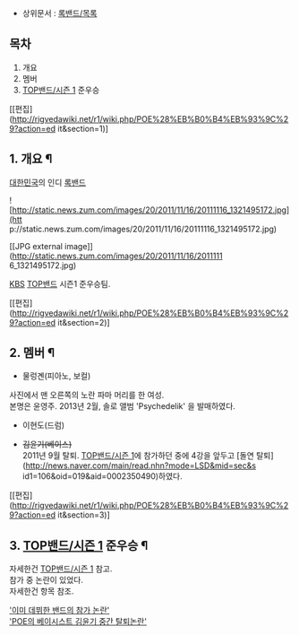   * 상위문서 : [록밴드/목록](%EB%A1%9D%EB%B0%B4%EB%93%9C/%EB%AA%A9%EB%A1%9D.md)  

## 목차

    

1. 개요 
2. 멤버 
3. [TOP밴드/시즌 1](TOP%EB%B0%B4%EB%93%9C/%EC%8B%9C%EC%A6%8C%201.md) 준우승 

[[편집](http://rigvedawiki.net/r1/wiki.php/POE%28%EB%B0%B4%EB%93%9C%29?action=ed
it&section=1)]

## 1. 개요 ¶

  

[대한민국](%EB%8C%80%ED%95%9C%EB%AF%BC%EA%B5%AD.md)의 인디
[록밴드](%EB%A1%9D%EB%B0%B4%EB%93%9C.md)

  

![http://static.news.zum.com/images/20/2011/11/16/20111116_1321495172.jpg](htt
p://static.news.zum.com/images/20/2011/11/16/20111116_1321495172.jpg)

[[JPG external image]](http://static.news.zum.com/images/20/2011/11/16/2011111
6_1321495172.jpg)

  

[KBS](KBS.md) [TOP밴드](TOP%EB%B0%B4%EB%93%9C.md) 시즌1 준우승팀.

  

[[편집](http://rigvedawiki.net/r1/wiki.php/POE%28%EB%B0%B4%EB%93%9C%29?action=ed
it&section=2)]

## 2. 멤버 ¶

  * 물렁곈(피아노, 보컬)  
  
사진에서 맨 오른쪽의 노란 파마 머리를 한 여성.  
본명은 윤영주. 2013년 2월, 솔로 앨범 'Psychedelik' 을 발매하였다.  

  * 이현도(드럼)  

  * <del>김윤기(베이스)</del>  
2011년 9월 탈퇴. [TOP밴드/시즌 1](TOP%EB%B0%B4%EB%93%9C/%EC%8B%9C%EC%A6%8C%201.md)에
참가하던 중에 4강을 앞두고 [돌연 탈퇴](http://news.naver.com/main/read.nhn?mode=LSD&mid=sec&s
id1=106&oid=019&aid=0002350490)하였다.  

[[편집](http://rigvedawiki.net/r1/wiki.php/POE%28%EB%B0%B4%EB%93%9C%29?action=ed
it&section=3)]

## 3. [TOP밴드/시즌 1](TOP%EB%B0%B4%EB%93%9C/%EC%8B%9C%EC%A6%8C%201.md) 준우승 ¶

  

자세한건 [TOP밴드/시즌 1](TOP%EB%B0%B4%EB%93%9C/%EC%8B%9C%EC%A6%8C%201.md) 참고.  
참가 중 논란이 있었다.  
자세한건 항목 참조.

  

['이미 데뷔한 밴드의 참가 논란'](TOP%EB%B0%B4%EB%93%9C/%EC%8B%9C%EC%A6%8C%201#s-4.2.md)  
['POE의 베이시스트 김윤기 중간 탈퇴논란'](TOP%EB%B0%B4%EB%93%9C/%EC%8B%9C%EC%A6%8C%201#s-4.9.md)  

